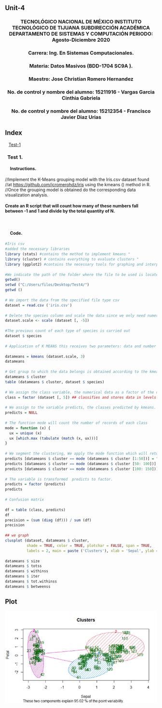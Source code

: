 ## Unit-4


### <p align="center" > TECNOLÓGICO NACIONAL DE MÉXICO INSTITUTO TECNOLÓGICO DE TIJUANA SUBDIRECCIÓN ACADÉMICA DEPARTAMENTO DE SISTEMAS Y COMPUTACIÓN PERIODO: Agosto-Diciembre  2020</p>

###  <p align="center">  Carrera: Ing. En Sistemas Computacionales. 
### <p align="center"> Materia: 	Datos Masivos (BDD-1704 SC9A	).</p>

### <p align="center">  Maestro: Jose Christian Romero Hernandez	</p>
### <p align="center">  No. de control y nombre del alumno: 15211916 - Vargas Garcia Cinthia Gabriela</p>
### <p align="center">  No. de control y nombre del alumno: 15212354 - Francisco Javier Diaz Urias </p>

## Index

&nbsp;&nbsp;&nbsp;[Test-1](#Test-1)




### &nbsp;&nbsp;Test 1.

#### &nbsp;&nbsp;&nbsp;&nbsp; Instructions.
  //Implement the K-Means grouping model with the Iris.csv dataset found 
  //at https://github.com/jcromerohdz/iris using the kmeans () method in R. 
  //Once the grouping model is obtained do the corresponding data visualization analysis.

               
#### Create an R script that will count how many of these numbers fall between -1 and 1 and divide by the total quantity of N.
     
</br>

#### &nbsp;&nbsp;&nbsp;&nbsp; Code.

``` R
#Iris csv
#added the necessary libraries
library (stats) #contains the method to implement kmeans "
library (cluster) # contains everything to evaluate clusters "
library (ggplot2) #contains the necessary tools for graphing and interpreting data

#We indicate the path of the folder where the file to be used is located
getwd()
setwd ("C:/Users/filos/Desktop/Test4/")
getwd ()

# We import the data from the specified file type csv
dataset = read.csv ('iris.csv')

# Delete the species column and scale the data since we only need numerical values
dataset.scale <- scale (dataset [, -5])

#The previous count of each type of species is carried out
dataset $ species

# Application of K MEANS this receives two parameters: data and number of clusters to form.

datameans = kmeans (dataset.scale, 3)
datameans

# Get group to which the data belongs is obtained according to the kmeans function.
datameans $ cluster
table (datameans $ cluster, dataset $ species)

# We assign the class variable, the numerical data as a factor of the data set.
class = factor (dataset [, 5]) ## classifies and stores data in levels

# We assign to the variable predicts, the classes predicted by kmeans.
predicts = NULL

# The function mode will count the number of records of each class
mode = function (x) {
  ux = unique (x)
  ux [which.max (tabulate (match (x, ux)))]
}

# We segment the clustering, We apply the mode function which will return the highest number of occurrences linked to the assigned class.
predicts [datameans $ cluster == mode (datameans $ cluster [1:50])] = "setosa"
predicts [datameans $ cluster == mode (datameans $ cluster [50: 100])] = "versicolor"
predicts [datameans $ cluster == mode (datameans $ cluster [100: 150])] = "virginica"

# The variable is transformed  predicts to factor.
predicts = factor (predicts)
predicts

# Confusion matrix

df = table (class, predicts)
df
precision = (sum (diag (df))) / sum (df)
precision

## we graph
clusplot (dataset, datameans $ cluster,
          shade = TRUE, color = TRUE, plotchar = FALSE, span = TRUE,
          labels = 2, main = paste ('Clusters'), xlab = 'Sepal', ylab = 'Petal')

datameans $ size
datameans $ totss
datameans $ withinss
datameans $ iter
datameans $ tot.withinss
datameans $ betweenss

```

## Plot



![](https://github.com/CinthiaBV/DataMining/blob/Unit-4/Unit-4/Images/plot4.PNG?raw=true)